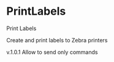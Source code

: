 # PrintLabels
 Print Labels

Create and print labels to Zebra printers

v.1.0.1
Allow to send only commands
